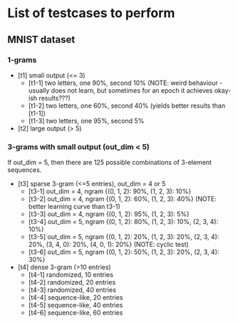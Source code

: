# List of testcases to perform

## MNIST dataset

### 1-grams

- [t1] small output (<= 3)
    - [t1-1] two letters, one 90%, second 10% (NOTE: weird behaviour - usually does not learn, but sometimes for an epoch it achieves okay-ish results???)
    - [t1-2] two letters, one 60%, second 40% (yields better results than [t1-1])
    - [t1-3] two letters, one 95%, second 5%
- [t2] large output (> 5)

### 3-grams with small output (out_dim < 5)

If out_dim = 5, then there are 125 possible combinations of 3-element sequences.

- [t3] sparse 3-gram (<=5 entries), out_dim = 4 or 5
    - [t3-1] out_dim = 4, ngram {(0, 1, 2): 90%, (1, 2, 3): 10%}
    - [t3-2] out_dim = 4, ngram {(0, 1, 2): 60%, (1, 2, 3): 40%} (NOTE: better learning curve than t3-1)
    - [t3-3] out_dim = 4, ngram {(0, 1, 2): 95%, (1, 2, 3): 5%}
    - [t3-4] out_dim = 5, ngram {(0, 1, 2): 80%, (1, 2, 3): 10%, (2, 3, 4): 10%}
    - [t3-5] out_dim = 5, ngram {(0, 1, 2): 20%, (1, 2, 3): 20%, (2, 3, 4): 20%, (3, 4, 0): 20%, (4, 0, 1): 20%} (NOTE: cyclic test)
    - [t3-6] out_dim = 5, ngram {(0, 1, 2): 50%, (1, 2, 3): 20%, (2, 3, 4): 30%}
- [t4] dense 3-gram (>10 entries)
    - [t4-1] randomized, 10 entries
    - [t4-2] randomized, 20 entries
    - [t4-3] randomized, 40 entries
    - [t4-4] sequence-like, 20 entries
    - [t4-5] sequence-like, 40 entries
    - [t4-6] sequence-like, 60 entries

